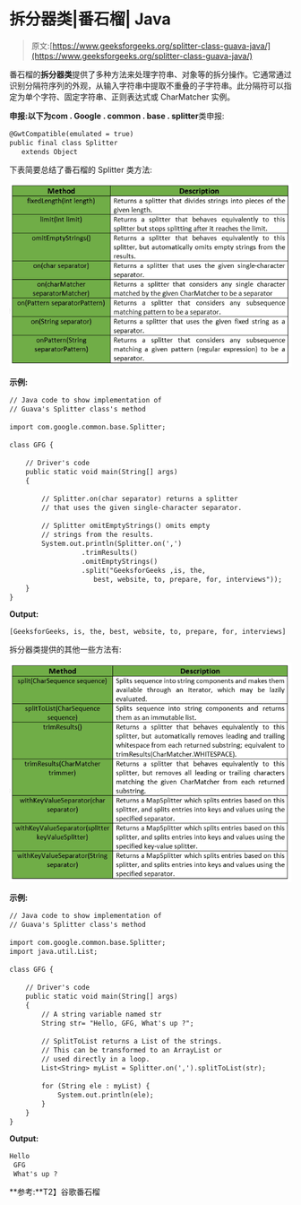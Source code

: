 # 拆分器类|番石榴| Java

> 原文:[https://www.geeksforgeeks.org/splitter-class-guava-java/](https://www.geeksforgeeks.org/splitter-class-guava-java/)

番石榴的**拆分器类**提供了多种方法来处理字符串、对象等的拆分操作。它通常通过识别分隔符序列的外观，从输入字符串中提取不重叠的子字符串。此分隔符可以指定为单个字符、固定字符串、正则表达式或 CharMatcher 实例。

**申报:**以下为**com . Google . common . base . splitter**类申报:

```
@GwtCompatible(emulated = true)
public final class Splitter
   extends Object

```

下表简要总结了番石榴的 Splitter 类方法:

![](img/a9117ae281e66279e7c556628a9eb24e.png)

**示例:**

```
// Java code to show implementation of
// Guava's Splitter class's method

import com.google.common.base.Splitter;

class GFG {

    // Driver's code
    public static void main(String[] args)
    {

        // Splitter.on(char separator) returns a splitter
        // that uses the given single-character separator.

        // Splitter omitEmptyStrings() omits empty 
        // strings from the results.
        System.out.println(Splitter.on(',')
                  .trimResults()
                  .omitEmptyStrings()
                  .split("GeeksforGeeks ,is, the, 
                     best, website, to, prepare, for, interviews"));
    }
}
```

**Output:**

```
[GeeksforGeeks, is, the, best, website, to, prepare, for, interviews]

```

拆分器类提供的其他一些方法有:

![](img/7bc404e1c42ed97b1921302ff1208c8a.png)

**示例:**

```
// Java code to show implementation of
// Guava's Splitter class's method

import com.google.common.base.Splitter;
import java.util.List;

class GFG {

    // Driver's code
    public static void main(String[] args)
    {
        // A string variable named str
        String str= "Hello, GFG, What's up ?";

        // SplitToList returns a List of the strings. 
        // This can be transformed to an ArrayList or 
        // used directly in a loop.
        List<String> myList = Splitter.on(',').splitToList(str);

        for (String ele : myList) {
            System.out.println(ele);
        }
    }
}
```

**Output:**

```
Hello
 GFG
 What's up ?

```

**参考:**T2】谷歌番石榴